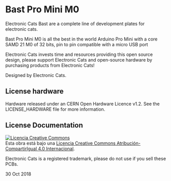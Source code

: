 # Bast Pro Mini M0

Electronic Cats Bast are a complete line of development plates for electronic cats.

Bast Pro Mini M0 is all the best in the world Arduino Pro Mini with a core SAMD 21 M0 of 32 bits, pin to pin compatible with a micro USB port

Electronic Cats invests time and resources providing this open source design, please support Electronic Cats and open-source hardware by purchasing products from Electronic Cats!

Designed by Electronic Cats.

## License hardware

Hardware released under an CERN Open Hardware Licence v1.2. See the LICENSE_HARDWARE file for more information.

## License Documentation 
<a rel="license" href="http://creativecommons.org/licenses/by-sa/4.0/"><img alt="Licencia Creative Commons" style="border-width:0" src="https://i.creativecommons.org/l/by-sa/4.0/88x31.png" /></a><br />Esta obra está bajo una <a rel="license" href="http://creativecommons.org/licenses/by-sa/4.0/">Licencia Creative Commons Atribución-CompartirIgual 4.0 Internacional</a>.

Electronic Cats is a registered trademark, please do not use if you sell these PCBs.

30 Oct 2018

